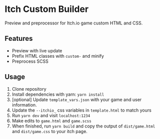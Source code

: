 # Itch Custom Builder

Preview and preprocessor for Itch.io game custom HTML and CSS.

## Features

* Preview with live update
* Prefix HTML classes with `custom-` and minify
* Preprocess SCSS

## Usage

1. Clone repository
2. Install dependencies with yarn: `yarn install`
3. [optional] Update `template_vars.json` with your game and user information.
4. Update the `--itchio_` css variables in `template.html` to match yours
5. Run `yarn dev` and visit `localhost:1234`
6. Make edits to `game.html` and `game.scss`
7. When finished, run `yarn build` and copy the output of
   `dist/game.html` and `dist/game.css` to your itch page.